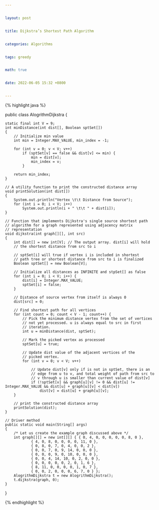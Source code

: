 ```yaml
---


layout: post


title: Dijkstra’s Shortest Path Algorithm


categories: Algorithms


tags: greedy


math: true


date: 2022-06-05 15:32 +0800


---
```

{% highlight java %}

public class AlogrithmDijkstra {

    static final int V = 9;
    int minDistance(int dist[], Boolean sptSet[])
    {
        // Initialize min value
        int min = Integer.MAX_VALUE, min_index = -1;

        for (int v = 0; v < V; v++)
            if (sptSet[v] == false && dist[v] <= min) {
                min = dist[v];
                min_index = v;
            }

        return min_index;
    }

    // A utility function to print the constructed distance array
    void printSolution(int dist[])
    {
        System.out.println("Vertex \t\t Distance from Source");
        for (int i = 0; i < V; i++)
            System.out.println(i + " \t\t " + dist[i]);
    }

    // Function that implements Dijkstra's single source shortest path
    // algorithm for a graph represented using adjacency matrix
    // representation
    void dijkstra(int graph[][], int src)
    {
        int dist[] = new int[V]; // The output array. dist[i] will hold
        // the shortest distance from src to i

        // sptSet[i] will true if vertex i is included in shortest
        // path tree or shortest distance from src to i is finalized
        Boolean sptSet[] = new Boolean[V];

        // Initialize all distances as INFINITE and stpSet[] as false
        for (int i = 0; i < V; i++) {
            dist[i] = Integer.MAX_VALUE;
            sptSet[i] = false;
        }

        // Distance of source vertex from itself is always 0
        dist[src] = 0;

        // Find shortest path for all vertices
        for (int count = 0; count < V - 1; count++) {
            // Pick the minimum distance vertex from the set of vertices
            // not yet processed. u is always equal to src in first
            // iteration.
            int u = minDistance(dist, sptSet);

            // Mark the picked vertex as processed
            sptSet[u] = true;

            // Update dist value of the adjacent vertices of the
            // picked vertex.
            for (int v = 0; v < V; v++)

                // Update dist[v] only if is not in sptSet, there is an
                // edge from u to v, and total weight of path from src to
                // v through u is smaller than current value of dist[v]
                if (!sptSet[v] && graph[u][v] != 0 && dist[u] != Integer.MAX_VALUE && dist[u] + graph[u][v] < dist[v])
                    dist[v] = dist[u] + graph[u][v];
        }

        // print the constructed distance array
        printSolution(dist);
    }

    // Driver method
    public static void main(String[] args)
    {
        /* Let us create the example graph discussed above */
        int graph[][] = new int[][] { { 0, 4, 0, 0, 0, 0, 0, 8, 0 },
                { 4, 0, 8, 0, 0, 0, 0, 11, 0 },
                { 0, 8, 0, 7, 0, 4, 0, 0, 2 },
                { 0, 0, 7, 0, 9, 14, 0, 0, 0 },
                { 0, 0, 0, 9, 0, 10, 0, 0, 0 },
                { 0, 0, 4, 14, 10, 0, 2, 0, 0 },
                { 0, 0, 0, 0, 0, 2, 0, 1, 6 },
                { 8, 11, 0, 0, 0, 0, 1, 0, 7 },
                { 0, 0, 2, 0, 0, 0, 6, 7, 0 } };
        AlogrithmDijkstra t = new AlogrithmDijkstra();
        t.dijkstra(graph, 0);
    }

}

{% endhighlight %}
